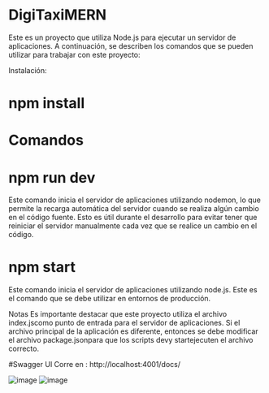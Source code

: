 # DigiTaxiMERN

Este es un proyecto que utiliza Node.js para ejecutar un servidor de aplicaciones. A continuación, se describen los comandos que se pueden utilizar para trabajar con este proyecto:

Instalación:
# npm install

# Comandos
# npm run dev
Este comando inicia el servidor de aplicaciones utilizando nodemon, lo que permite la recarga automática del servidor cuando se realiza algún cambio en el código fuente. Esto es útil durante el desarrollo para evitar tener que reiniciar el servidor manualmente cada vez que se realice un cambio en el código.

# npm start
Este comando inicia el servidor de aplicaciones utilizando node.js. Este es el comando que se debe utilizar en entornos de producción.

Notas
Es importante destacar que este proyecto utiliza el archivo index.jscomo punto de entrada para el servidor de aplicaciones. Si el archivo principal de la aplicación es diferente, entonces se debe modificar el archivo package.jsonpara que los scripts devy startejecuten el archivo correcto.


#Swagger UI 
Corre en : http://localhost:4001/docs/

![image](https://user-images.githubusercontent.com/86330565/227592843-74e7b7bf-7595-4b65-82af-a1d601c97569.png)
![image](https://user-images.githubusercontent.com/86330565/227592960-e2b41a17-662c-40ae-880a-e75300704347.png)
